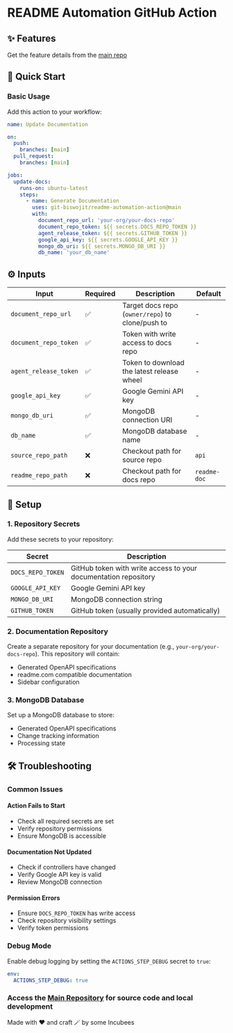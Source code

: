 # README Automation GitHub Action

## ✨ Features

Get the feature details from the [main repo](https://github.com/git-biswojit/readme_automation/blob/main/README.md)

## 🚀 Quick Start

### Basic Usage

Add this action to your workflow:

```yaml
name: Update Documentation

on:
  push:
    branches: [main]
  pull_request:
    branches: [main]

jobs:
  update-docs:
    runs-on: ubuntu-latest
    steps:
      - name: Generate Documentation
        uses: git-biswojit/readme-automation-action@main
        with:
          document_repo_url: 'your-org/your-docs-repo'
          document_repo_token: ${{ secrets.DOCS_REPO_TOKEN }}
          agent_release_token: ${{ secrets.GITHUB_TOKEN }}
          google_api_key: ${{ secrets.GOOGLE_API_KEY }}
          mongo_db_uri: ${{ secrets.MONGO_DB_URI }}
          db_name: 'your_db_name'
```

## ⚙️ Inputs

| Input | Required | Description | Default |
|-------|----------|-------------|---------|
| `document_repo_url` | ✅ | Target docs repo (`owner/repo`) to clone/push to | - |
| `document_repo_token` | ✅ | Token with write access to docs repo | - |
| `agent_release_token` | ✅ | Token to download the latest release wheel | - |
| `google_api_key` | ✅ | Google Gemini API key | - |
| `mongo_db_uri` | ✅ | MongoDB connection URI | - |
| `db_name` | ✅ | MongoDB database name | - |
| `source_repo_path` | ❌ | Checkout path for source repo | `api` |
| `readme_repo_path` | ❌ | Checkout path for docs repo | `readme-doc` |

## 🔧 Setup

### 1. Repository Secrets

Add these secrets to your repository:

| Secret | Description |
|--------|-------------|
| `DOCS_REPO_TOKEN` | GitHub token with write access to your documentation repository |
| `GOOGLE_API_KEY` | Google Gemini API key |
| `MONGO_DB_URI` | MongoDB connection string |
| `GITHUB_TOKEN` | GitHub token (usually provided automatically) |

### 2. Documentation Repository

Create a separate repository for your documentation (e.g., `your-org/your-docs-repo`). This repository will contain:

- Generated OpenAPI specifications
- readme.com compatible documentation
- Sidebar configuration

### 3. MongoDB Database

Set up a MongoDB database to store:

- Generated OpenAPI specifications
- Change tracking information
- Processing state

## 🛠️ Troubleshooting

### Common Issues

#### Action Fails to Start

- Check all required secrets are set
- Verify repository permissions
- Ensure MongoDB is accessible

#### Documentation Not Updated

- Check if controllers have changed
- Verify Google API key is valid
- Review MongoDB connection

#### Permission Errors

- Ensure `DOCS_REPO_TOKEN` has write access
- Check repository visibility settings
- Verify token permissions

### Debug Mode

Enable debug logging by setting the `ACTIONS_STEP_DEBUG` secret to `true`:

```yaml
env:
  ACTIONS_STEP_DEBUG: true
```

### Access the [Main Repository](https://github.com/git-biswojit/readme_automation) for source code and local development

Made with ❤️ and craft 🪄 by some Incubees
